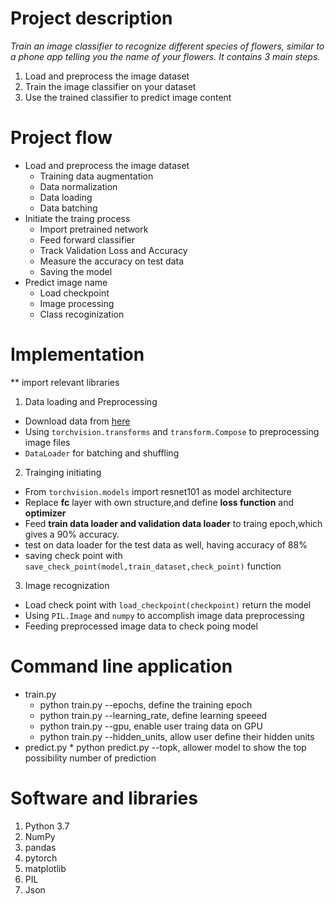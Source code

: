 # Project description
_Train an image classifier to recognize different species of flowers, 
similar to a phone app telling you the name of your flowers. 
It contains 3 main steps._
1. Load and preprocess the image dataset
2. Train the image classifier on your dataset
3. Use the trained classifier to predict image content

# Project flow
* Load and preprocess the image dataset
  * Training data augmentation
  * Data normalization
  * Data loading
  * Data batching
* Initiate the traing process
  * Import pretrained network
  * Feed forward classifier
  * Track Validation Loss and Accuracy
  * Measure the accuracy on test data
  * Saving the model
* Predict image name
  * Load checkpoint
  * Image processing
  * Class recoginization

# Implementation
** import relevant libraries
1. Data loading and Preprocessing
  * Download data from [here](http://www.robots.ox.ac.uk/~vgg/data/flowers/102/index.html)
  * Using `torchvision.transforms` and `transform.Compose` to preprocessing image files
  * `DataLoader` for batching and shuffling
2. Trainging initiating
  * From `torchvision.models` import resnet101 as model architecture
  * Replace **fc** layer with own structure,and define **loss function** and **optimizer**
  * Feed **train data loader and validation data loader** to traing epoch,which gives a 90% accuracy.
  * test on data loader for the test data as well, having accuracy of 88%
  * saving check point with `save_check_point(model,train_dataset,check_point)` function
 3. Image recognization
  * Load check point with `load_checkpoint(checkpoint)` return the model
  * Using `PIL.Image` and `numpy` to accomplish image data preprocessing
  * Feeding preprocessed image data to check poing model 
  
# Command line application
  * train.py
    * python train.py --epochs, define the training epoch
    * python train.py --learning_rate, define learning speeed
    * python train.py --gpu, enable user traing data on GPU
    * python train.py --hidden_units, allow user define their hidden units
   * predict.py
    * python predict.py --topk, allower model to show the top possibility number of prediction
 
# Software and libraries
1. Python 3.7
2. NumPy
3. pandas
4. pytorch
5. matplotlib
6. PIL
7. Json



